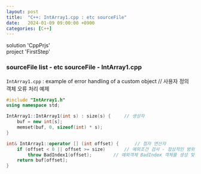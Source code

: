 ```yaml
---
layout: post
title:  "C++: IntArray1.cpp : etc sourceFile"
date:   2024-01-09 09:00:00 +0900
categories: [C++]
---
```


solution 'CppPrjs'   
project 'FirstStep'   
   
### sourceFile list - etc sourceFile - IntArray1.cpp   
`IntArray1.cpp` : example of error handling of a custom object // 사용자 정의 객체 오류 처리 예제   
   
```cpp
#include "IntArray1.h"
using namespace std;

IntArray1::IntArray1(int s) : size(s) {		// 생성자
	buf = new int[s];
	memset(buf, 0, sizeof(int) * s);
}

int& IntArray1::operator [] (int offset) {		// 첨자 연산자
	if (offset < 0 || offset >= size)		// 예외조건 검사 - 정상적인 범위인지 확인
		throw BadIndex1(offset);		// 예외객체 BadIndex 객체를 생성 및 전달
	return buf[offset];
}
```
